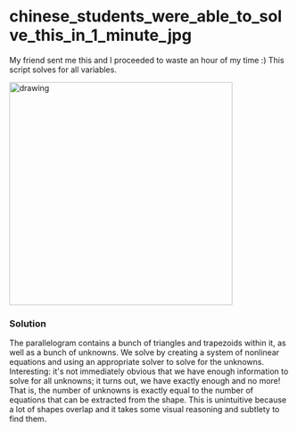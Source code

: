 # chinese_students_were_able_to_solve_this_in_1_minute_jpg

My friend sent me this and I proceeded to waste an hour of my time :) This script solves for all variables.

<img src="https://i0.wp.com/mindyourdecisions.com/blog/wp-content/uploads/2018/01/5th-grade-gifted-chinese-math-problem-wp.png" alt="drawing" width="400"/>

### Solution

The parallelogram contains a bunch of triangles and trapezoids within it, as well as a bunch of unknowns. We solve by creating a system of nonlinear equations and using an appropriate solver to solve for the unknowns. Interesting: it's not immediately obvious that we have enough information to solve for all unknowns; it turns out, we have exactly enough and no more! That is, the number of unknowns is exactly equal to the number of equations that can be extracted from the shape. This is unintuitive because a lot of shapes overlap and it takes some visual reasoning and subtlety to find them.
